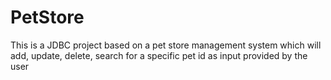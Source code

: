 # PetStore
This is a JDBC project based on a pet store management system which will add, update, delete, search for a specific pet id as input provided by the user 
